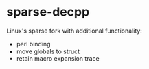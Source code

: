 sparse-decpp
============

Linux's sparse fork with additional functionality:

* perl binding
* move globals to struct
* retain macro expansion trace

